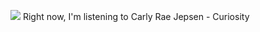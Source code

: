 <img src="https:&#x2F;&#x2F;lastfm.freetls.fastly.net&#x2F;i&#x2F;u&#x2F;174s&#x2F;6d6bbacf42fe49028c9fc8731dd7af3c.png"> </img>
Right now, I&#39;m listening to  Carly Rae Jepsen - Curiosity
